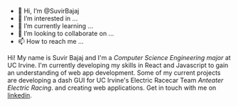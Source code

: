 - 👋 Hi, I’m @SuvirBajaj
- 👀 I’m interested in ...
- 🌱 I’m currently learning ...
- 💞️ I’m looking to collaborate on ...
- 📫 How to reach me ...

<!---
SuvirBajaj/SuvirBajaj is a ✨ special ✨ repository because its `README.md` (this file) appears on your GitHub profile.
You can click the Preview link to take a look at your changes.
--->

Hi! My name is Suvir Bajaj and I'm a *Computer Science Engineering major* at UC Irvine. I'm currently developing my skills in React and Javascript to 
 gain an understanding of web app development. Some of my current projects are developing a dash GUI for UC Irvine's Electric Racecar Team *Anteater Electric Racing*.
 and creating web applications. Get in touch with me on [linkedin](https://www.linkedin.com/in/suvir-bajaj-750a90193/).
